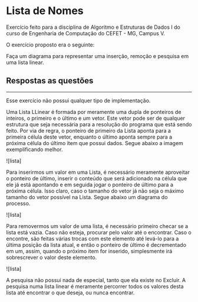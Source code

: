 # Lista de Nomes 

Exercício feito para a disciplina de Algoritmo e Estruturas de Dados I do curso de Engenharia de Computação do CEFET - MG, Campus V.

O exercício proposto era o seguinte:

Faça um diagrama para representar uma inserção, remoção e pesquisa em uma lista linear.

## Respostas as questões
--------------------

Esse exercício não possui qualquer tipo de implementação.

Uma Lista LLinear é formada por meramente uma dupla de ponteiros de inteiros, o primeiro e o último e um vetor. Este vetor pode ser de qualquer estrutura que seja necessária para a resolução do programa que está sendo feito. Por via de regra, o ponteiro de primeiro da Lista aponta para a primeira célula deste vetor, enquanto o último aponta sempre para a próxima célula do último item que possui dados. Segue abaixo a imagem exemplificando melhor.

![lista]

[arquivo]: https://github.com/ppinheirosiqueira/Lista-1-Exercicios-de-Lista/blob/main/Ex1/images/Lista.png "Exemplo de Lista"

Para inserirmos um valor em uma Lista, é necessário meramente aproveitar o ponteiro de último, inserir o conteúdo que será adicionado na célula que ele já está apontando e em seguida jogar o ponteiro de último para a próxima célula. Isso claro, caso o tamanho do vetor já não seja o máximo tamanho do vetor possível na Lista. Segue abaixo um diagrama do processo.

![lista]

[arquivo]: https://github.com/ppinheirosiqueira/Lista-1-Exercicios-de-Lista/blob/main/Ex1/images/Inserir.png "Diagrama Inserir"

Para removermos um valor de uma lista, é necessário primeiro checar se a lista está vazia. Caso não esteja, procurar pelo valor até o encontrar. Caso o encontre, são feitas várias trocas com este elemento até levá-lo para a última posição da lista atual, e então o ponteiro de último é decrementado em um, assim, quando o próximo item for inserido, simplesmente irá sobrescrever o valor deste elemento.

![lista]

[arquivo]: https://github.com/ppinheirosiqueira/Lista-1-Exercicios-de-Lista/blob/main/Ex1/images/Excluir.png "Diagrama Excluir"

A pesquisa não possui nada de especial, tanto que ela existe no Excluir. A pesquisa numa lista linear é meramente percorrer todos os valores desta lista até encontrar o que deseja, ou nunca encontrar.
